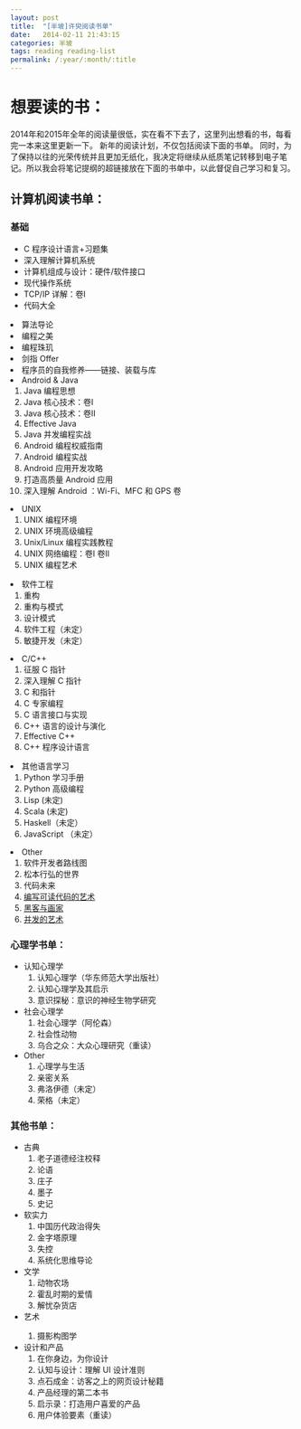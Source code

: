 ```yaml
---
layout: post
title:  "[半坡]许臾阅读书单"
date:   2014-02-11 21:43:15
categories: 半坡
tags: reading reading-list
permalink: /:year/:month/:title
---
```


# 想要读的书：

2014年和2015年全年的阅读量很低，实在看不下去了，这里列出想看的书，每看完一本来这里更新一下。
新年的阅读计划，不仅包括阅读下面的书单。
同时，为了保持以往的光荣传统并且更加无纸化，我决定将继续从纸质笔记转移到电子笔记。所以我会将笔记提纲的超链接放在下面的书单中，以此督促自己学习和复习。

## 计算机阅读书单：
### 基础
- C 程序设计语言+习题集
- 深入理解计算机系统
- 计算机组成与设计：硬件/软件接口
- 现代操作系统
- TCP/IP 详解：卷I
- 代码大全
<li>算法导论</li>
<li>编程之美</li>
<li>编程珠玑</li>
<li>剑指 Offer</li>
<li>程序员的自我修养——链接、装载与库</li>
</ol>
</li>

<li>
Android & Java
<ol>
<li>Java 编程思想</li>
<li>Java 核心技术：卷I</li>
<li>Java 核心技术：卷II</li>
<li>Effective Java</li>
<li>Java 并发编程实战</li>
<li>Android 编程权威指南</li>
<li>Android 编程实战</li>
<li>Android 应用开发攻略</li>
<li>打造高质量 Android 应用</li>
<li>深入理解 Android ：Wi-Fi、MFC 和 GPS 卷</li>
</ol>
</li>

<li>
UNIX
<ol>
<li>UNIX 编程环境</li>
<li>UNIX 环境高级编程</li>
<li>Unix/Linux 编程实践教程</li>
<li>UNIX 网络编程：卷I 卷II</li>
<li>UNIX 编程艺术</li>
</ol>
</li>

<li>
软件工程
<ol>
<li>重构</li>
<li>重构与模式</li>
<li>设计模式</li>
<li>软件工程（未定）</li>
<li>敏捷开发（未定）</li>
</ol>
</li>

<li>
C/C++
<ol>
<li>征服 C 指针</li>
<li>深入理解 C 指针</li>
<li>C 和指针</li>
<li>C 专家编程</li>
<li>C 语言接口与实现</li>
<li>C++ 语言的设计与演化</li>
<li>Effective C++ </li>
<li>C++ 程序设计语言</li>
</ol>
</li>

<li>
其他语言学习
<ol>
<li>Python 学习手册</li>
<li>Python 高级编程</li>
<li> Lisp (未定) </li>
<li> Scala (未定) </li>
<li> Haskell（未定）</li>
<li> JavaScript （未定）</li>
</ol>
</li>

<li>
Other
<ol>
<li>软件开发者路线图</li>
<li>松本行弘的世界</li>
<li>代码未来</li>
<li><a href="tech/2015/03/47.html">编写可读代码的艺术</a></li>
<li><a href="default/2015/02/45.html">黑客与画家</a></li>
<li><a href="tech/2015/03/46.html">并发的艺术</a></li>
</ol>
</li>

</ul>


<h3>心理学书单：</h3>
<ul>

<li>
认知心理学
<ol>
<li>认知心理学（华东师范大学出版社）</li>
<li>认知心理学及其启示</li>
<li>意识探秘：意识的神经生物学研究</li>
</ol>
</li>

<li>
社会心理学
<ol>
<li>社会心理学（阿伦森）</li>
<li>社会性动物</li>
<li>乌合之众：大众心理研究（重读）</li>
</ol>
</li>

<li>
Other
<ol>
<li>心理学与生活</li>
<li>亲密关系</li>
<li>弗洛伊德（未定）</li>
<li>荣格（未定）</li>
</ol>
</li>

</ul>

<h3>其他书单：</h3>
<ul>

<li>
古典
<ol>
<li>老子道德经注校释</li>
<li>论语</li>
<li>庄子</li>
<li>墨子</li>
<li>史记</li>
</ol>
</li>

<li>
软实力
<ol>
<li>中国历代政治得失</li>
<li>金字塔原理</li>
<li>失控</li>
<li>系统化思维导论</li>
</ol>
</li>

<li>
文学
<ol>
<li>动物农场</li>
<li>霍乱时期的爱情</li>
<li>解忧杂货店</li>
</ol>
</li>

<li>
艺术
</li>
<ol>
<li>摄影构图学</li>
</ol>
<li>
设计和产品
<ol>
<li>在你身边，为你设计</li>
<li>认知与设计：理解 UI 设计准则</li>
<li>点石成金：访客之上的网页设计秘籍</li>
<li>产品经理的第二本书</li>
<li>启示录：打造用户喜爱的产品</li>
<li>用户体验要素（重读）</li>
</ol>
</li>

</ul>
